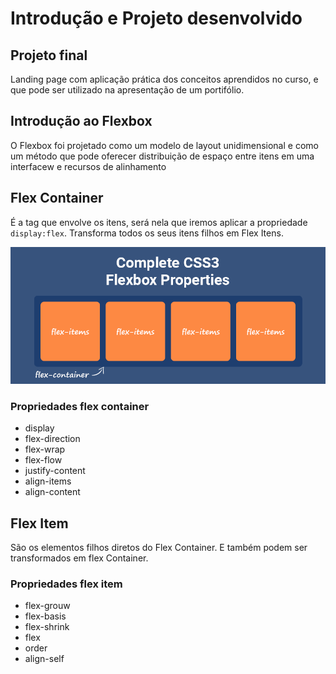 # Introdução e Projeto desenvolvido

## Projeto final

Landing page com aplicação prática dos conceitos aprendidos no curso, e que pode ser utilizado na apresentação de um portifólio.

## Introdução ao Flexbox

O Flexbox foi projetado como um modelo de layout unidimensional e como um método que pode oferecer distribuição de espaço entre itens em uma  interfacew e recursos de alinhamento

## Flex Container

É a tag que envolve os itens, será nela que iremos aplicar a propriedade `display:flex`. Transforma todos os seus itens filhos em Flex Itens.

![Representação de um flex container com seus flex itens](https://github.com/PauloHLeme/bootcamp_dio_impulso/blob/main/Posicionando%20Flexbox%20em%20CSS/Caderno/images/flexbox-properties.png)

### Propriedades flex container

* display
* flex-direction
* flex-wrap
* flex-flow
* justify-content
* align-items
* align-content

## Flex Item

São os elementos filhos diretos do Flex Container. E também podem ser transformados em flex Container.

### Propriedades flex item

* flex-grouw
* flex-basis
* flex-shrink
* flex
* order
* align-self
